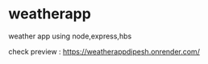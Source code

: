 # weatherapp
weather app using node,express,hbs

check preview  : https://weatherappdipesh.onrender.com/
